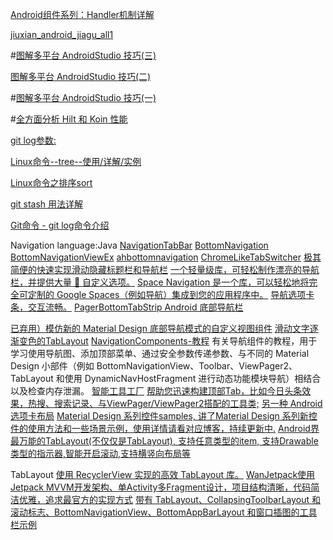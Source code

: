 [Android组件系列：Handler机制详解](https://www.jianshu.com/p/263acdd1796b)




[jiuxian_android_jiagu_all1](http://172.16.36.118:8080/job/jiuxian_android_jiagu_all1/)


#[图解多平台 AndroidStudio 技巧(三)](https://mp.weixin.qq.com/s/QjU5cBEkQMc3Pxf-Zsdobg)

[图解多平台 AndroidStudio 技巧(二)](https://mp.weixin.qq.com/s/NZPHH7xTQVDb8LInTJ6qXg)

#[图解多平台 AndroidStudio 技巧(一)](https://mp.weixin.qq.com/s/zDTx4I6CaIByL2VqX5UzjA)


#[全方面分析 Hilt 和 Koin 性能](https://juejin.cn/post/6846687596370722823)


[git log参数:](https://segmentfault.com/a/1190000038160502)


[Linux命令--tree--使用/详解/实例](https://blog.csdn.net/feiying0canglang/article/details/125411638)


[Linux命令之排序sort](https://blog.csdn.net/cnds123321/article/details/125115914)

[git stash 用法详解](https://baijiahao.baidu.com/s?id=1770713978698749081&wfr=spider&for=pc)



[Git命令 - git log命令介绍](https://www.jianshu.com/p/bfeb74625ede)




Navigation language:Java
[NavigationTabBar](https://github.com/Devlight/NavigationTabBar)
[BottomNavigation](https://github.com/Ashok-Varma/BottomNavigation)
[BottomNavigationViewEx](https://github.com/ittianyu/BottomNavigationViewEx/blob/master/README_ZH.md)
[ahbottomnavigation](https://github.com/aurelhubert/ahbottomnavigation)
[]()
[ChromeLikeTabSwitcher](https://github.com/michael-rapp/ChromeLikeTabSwitcher)
[极其简便的快速实现滑动隐藏标题栏和导航栏](https://github.com/githubwing/ByeBurger)
[一个轻量级库，可轻松制作漂亮的导航栏，并提供大量 🎨 自定义选项。](https://github.com/gauravk95/bubble-navigation)
[Space Navigation 是一个库，可以轻松地将完全可定制的 Google Spaces（例如导航）集成到您的应用程序中。](https://github.com/armcha/Space-Navigation-View)
[]()
[导航选项卡条，交互流畅。](https://github.com/Devlight/NavigationTabStrip)
[]()
[PagerBottomTabStrip Android 底部导航栏](https://github.com/tyzlmjj/PagerBottomTabStrip)

[已弃用）模仿新的 Material Design 底部导航模式的自定义视图组件](https://github.com/roughike/BottomBar)
[]()
[滑动文字逐渐变色的TabLayout](https://github.com/yewei02538/ColorTrackTabLayout)
[]()
[]()
[NavigationComponents-教程](https://github.com/SmartToolFactory/NavigationComponents-Tutorials)
有关导航组件的教程，用于学习使用导航图、添加顶部菜单、通过安全参数传递参数、与不同的 Material Design 小部件（例如 BottomNavigationView、Toolbar、ViewPager2、TabLayout 和使用 DynamicNavHostFragment 进行动态功能模块导航）相结合以及检查内存泄漏。
[]()
[]()
[智能工具工厂](https://github.com/SmartToolFactory)
[]()
[帮助您迅速构建顶部Tab，比如今日头条效果，热搜、搜索记录、与ViewPager/ViewPager2搭配的工具类;](https://github.com/LillteZheng/FlowHelper)
[]()
[另一种 Android 选项卡布局](https://github.com/iammert/AnimatedTabLayout)
[]()
[Material Design 系列控件samples,
讲了Material Design 系列新控件的使用方法和一些场景示例，使用详情请看对应博客，持续更新中.](https://github.com/pinguo-zhouwei/MaterialDesignSamples)
[]()
[]()
[]()
[Android界最万能的TabLayout(不仅仅是TabLayout), 
支持任意类型的item, 支持Drawable类型的指示器,智能开启滚动,支持横竖向布局等](https://github.com/angcyo/DslTabLayout)

TabLayout
[]()
[使用 RecyclerView 实现的高效 TabLayout 库。](https://github.com/nshmura/RecyclerTabLayout)
[]()
[WanJetpack使用Jetpack MVVM开发架构、单Activity多Fragment设计，项目结构清晰，代码简洁优雅，追求最官方的实现方式](https://github.com/lelelongwang/WanJetpack)
[]()
[带有 TabLayout、CollapsingToolbarLayout 和滚动标志、BottomNavigationView、BottomAppBarLayout 和窗口插图的工具栏示例](https://github.com/SmartToolFactory/Toolbar-Samples)
[]()
[]()